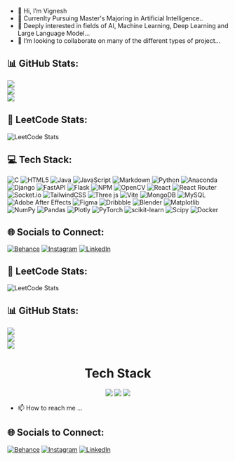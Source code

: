 - 👋 Hi, I’m Vignesh  
- 👀 Currenlty Pursuing Master's Majoring in Artificial Intelligence..
- 🌱 Deeply interested in fields of AI, Machine Learning, Deep Learning and Large Language Model...
- 💞️ I’m looking to collaborate on many of the different types of project...

## 📊 GitHub Stats:

![](https://github-readme-stats.vercel.app/api?username=Vignesh010101&theme=onedark&hide_border=true&include_all_commits=true&count_private=true)<br/>
![](https://github-readme-streak-stats.herokuapp.com/?user=Vignesh010101&theme=onedark&hide_border=true)<br/>
![](https://github-readme-stats.vercel.app/api/top-langs/?username=Vignesh010101&theme=onedark&hide_border=true&include_all_commits=true&count_private=true&layout=compact)<br/>

## 🚀 LeetCode Stats:

![LeetCode Stats](https://leetcode.card.workers.dev/Sci-fi-vy?theme=auto&font=source_code_pro&extension=null)

## 💻 Tech Stack:

![C](https://img.shields.io/badge/c-%2300599C.svg?style=for-the-badge&logo=c&logoColor=white) 
![HTML5](https://img.shields.io/badge/html5-%23E34F26.svg?style=for-the-badge&logo=html5&logoColor=white) 
![Java](https://img.shields.io/badge/java-%23ED8B00.svg?style=for-the-badge&logo=openjdk&logoColor=white) 
![JavaScript](https://img.shields.io/badge/javascript-%23323330.svg?style=for-the-badge&logo=javascript&logoColor=%23F7DF1E) 
![Markdown](https://img.shields.io/badge/markdown-%23000000.svg?style=for-the-badge&logo=markdown&logoColor=white) 
![Python](https://img.shields.io/badge/python-3670A0?style=for-the-badge&logo=python&logoColor=ffdd54) 
![Anaconda](https://img.shields.io/badge/Anaconda-%2344A833.svg?style=for-the-badge&logo=anaconda&logoColor=white) 
![Django](https://img.shields.io/badge/django-%23092E20.svg?style=for-the-badge&logo=django&logoColor=white) 
![FastAPI](https://img.shields.io/badge/FastAPI-005571?style=for-the-badge&logo=fastapi) 
![Flask](https://img.shields.io/badge/flask-%23000.svg?style=for-the-badge&logo=flask&logoColor=white) 
![NPM](https://img.shields.io/badge/NPM-%23CB3837.svg?style=for-the-badge&logo=npm&logoColor=white) 
![OpenCV](https://img.shields.io/badge/opencv-%23white.svg?style=for-the-badge&logo=opencv&logoColor=white) 
![React](https://img.shields.io/badge/react-%2320232a.svg?style=for-the-badge&logo=react&logoColor=%2361DAFB) 
![React Router](https://img.shields.io/badge/React_Router-CA4245?style=for-the-badge&logo=react-router&logoColor=white) 
![Socket.io](https://img.shields.io/badge/Socket.io-black?style=for-the-badge&logo=socket.io&badgeColor=010101) 
![TailwindCSS](https://img.shields.io/badge/tailwindcss-%2338B2AC.svg?style=for-the-badge&logo=tailwind-css&logoColor=white) 
![Three js](https://img.shields.io/badge/threejs-black?style=for-the-badge&logo=three.js&logoColor=white) 
![Vite](https://img.shields.io/badge/vite-%23646CFF.svg?style=for-the-badge&logo=vite&logoColor=white) 
![MongoDB](https://img.shields.io/badge/MongoDB-%234ea94b.svg?style=for-the-badge&logo=mongodb&logoColor=white) 
![MySQL](https://img.shields.io/badge/mysql-%2300000f.svg?style=for-the-badge&logo=mysql&logoColor=white) 
![Adobe After Effects](https://img.shields.io/badge/Adobe%20After%20Effects-9999FF.svg?style=for-the-badge&logo=Adobe%20After%20Effects&logoColor=white) 
![Figma](https://img.shields.io/badge/figma-%23F24E1E.svg?style=for-the-badge&logo=figma&logoColor=white) 
![Dribbble](https://img.shields.io/badge/Dribbble-EA4C89?style=for-the-badge&logo=dribbble&logoColor=white) 
![Blender](https://img.shields.io/badge/blender-%23F5792A.svg?style=for-the-badge&logo=blender&logoColor=white) 
![Matplotlib](https://img.shields.io/badge/Matplotlib-%23ffffff.svg?style=for-the-badge&logo=Matplotlib&logoColor=black) 
![NumPy](https://img.shields.io/badge/numpy-%23013243.svg?style=for-the-badge&logo=numpy&logoColor=white) 
![Pandas](https://img.shields.io/badge/pandas-%23150458.svg?style=for-the-badge&logo=pandas&logoColor=white) 
![Plotly](https://img.shields.io/badge/Plotly-%233F4F75.svg?style=for-the-badge&logo=plotly&logoColor=white) 
![PyTorch](https://img.shields.io/badge/PyTorch-%23EE4C2C.svg?style=for-the-badge&logo=PyTorch&logoColor=white) 
![scikit-learn](https://img.shields.io/badge/scikit--learn-%23F7931E.svg?style=for-the-badge&logo=scikit-learn&logoColor=white) 
![Scipy](https://img.shields.io/badge/SciPy-%230C55A5.svg?style=for-the-badge&logo=scipy&logoColor=%white) 
![Docker](https://img.shields.io/badge/docker-%230db7ed.svg?style=for-the-badge&logo=docker&logoColor=white)


## 🌐 Socials to Connect:

[![Behance](https://img.shields.io/badge/Behance-1769ff?logo=behance&logoColor=white)](https://behance.net/sci-fi-vy) 
[![Instagram](https://img.shields.io/badge/Instagram-%23E4405F.svg?logo=Instagram&logoColor=white)](https://instagram.com/vignesh._.xoxo) 
[![LinkedIn](https://img.shields.io/badge/LinkedIn-%230077B5.svg?logo=linkedin&logoColor=white)](https://linkedin.com/in/sci-fi-vy-vignesh)



## 🚀 LeetCode Stats:

![LeetCode Stats](https://leetcode.card.workers.dev/Sci-fi-vy?theme=auto&font=source_code_pro&extension=null)

## 📊 GitHub Stats:

![](https://github-readme-stats.vercel.app/api?username=Vignesh010101&theme=onedark&hide_border=true&include_all_commits=true&count_private=true)<br/>
![](https://github-readme-streak-stats.herokuapp.com/?user=Vignesh010101&theme=onedark&hide_border=true)<br/>
![](https://github-readme-stats.vercel.app/api/top-langs/?username=Vignesh010101&theme=onedark&hide_border=true&include_all_commits=true&count_private=true&layout=compact)<br/>

<h1 align="center" color="blue">Tech Stack</h1>

<p align="center">
  <img src="https://img.shields.io/badge/Python-FFD43B?style=for-the-badge&logo=python&logoColor=blue" />
  <img src="https://img.shields.io/badge/Django-092E20?style=for-the-badge&logo=django&logoColor=green" />
  <img src="https://img.shields.io/badge/HTML5-E34F26?style=for-the-badge&logo=html5&logoColor=white" />
</p>

- 📫 How to reach me ...
## 🌐 Socials to Connect:

[![Behance](https://img.shields.io/badge/Behance-1769ff?logo=behance&logoColor=white)](https://behance.net/sci-fi-vy) 
[![Instagram](https://img.shields.io/badge/Instagram-%23E4405F.svg?logo=Instagram&logoColor=white)](https://instagram.com/vignesh._.xoxo) 
[![LinkedIn](https://img.shields.io/badge/LinkedIn-%230077B5.svg?logo=linkedin&logoColor=white)](https://linkedin.com/in/sci-fi-vy-vignesh)

<!---
Vignesh010101/Vignesh010101 is a ✨ special ✨ repository because its `README.md` (this file) appears on your GitHub profile.
You can click the Preview link to take a look at your changes.
--->
